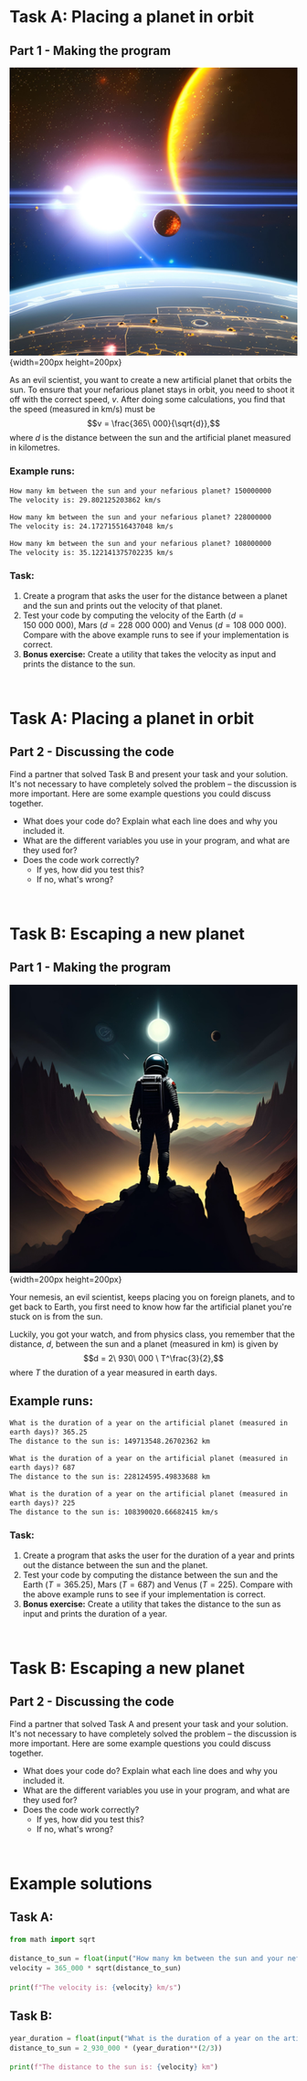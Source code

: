 # Task A: Placing a planet in orbit

## Part 1 - Making the program

![](images/planet_square.jpg){width=200px height=200px}

As an evil scientist, you want to create a new artificial planet that orbits the sun. To ensure that your nefarious planet stays in orbit, you need to shoot it off with the correct speed, $v$. After doing some calculations, you find that the speed (measured in km/s) must be 
$$v = \frac{365\ 000}{\sqrt{d}},$$
where $d$ is the distance between the sun and the artificial planet measured in kilometres. 

### Example runs:

```raw
How many km between the sun and your nefarious planet? 150000000
The velocity is: 29.802125203862 km/s
```

```raw
How many km between the sun and your nefarious planet? 228000000
The velocity is: 24.172715516437048 km/s
```

```raw
How many km between the sun and your nefarious planet? 108000000
The velocity is: 35.122141375702235 km/s
```

### Task:

1. Create a program that asks the user for the distance between a planet and the sun and prints out the velocity of that planet.
2. Test your code by computing the velocity of the Earth ($d=150\ 000\ 000$), Mars ($d=228\ 000\ 000$) and Venus ($d=108\ 000\ 000$). Compare with the above example runs to see if your implementation is correct.
3. **Bonus exercise:** Create a utility that takes the velocity as input and prints the distance to the sun.

<div style="page-break-after: always; visibility: hidden">
```{=openxml}
<w:p>
  <w:r>
    <w:br w:type="page"/>
  </w:r>
</w:p>
```
</div>

# Task A: Placing a planet in orbit

## Part 2 - Discussing the code

Find a partner that solved Task B and present your task and your solution. It's not necessary to have completely solved the problem – the discussion is more important. Here are some example questions you could discuss together.

 * What does your code do? Explain what each line does and why you included it.
 * What are the different variables you use in your program, and what are they used for?
 * Does the code work correctly?
   - If yes, how did you test this?
   - If no, what's wrong?

<div style="page-break-after: always; visibility: hidden">
```{=openxml}
<w:p>
  <w:r>
    <w:br w:type="page"/>
  </w:r>
</w:p>
```
</div>

# Task B: Escaping a new planet

## Part 1 - Making the program

![](images/astronaut_square.jpg){width=200px height=200px}


Your nemesis, an evil scientist, keeps placing you on foreign planets, and to get back to Earth, you first need to know how far the artificial planet you're stuck on is from the sun.

Luckily, you got your watch, and from physics class, you remember that the distance, $d$, between the sun and a planet (measured in km) is given by
$$d = 2\ 930\ 000 \ T^\frac{3}{2},$$
where $T$ the duration of a year measured in earth days. 

## Example runs:

```raw
What is the duration of a year on the artificial planet (measured in earth days)? 365.25
The distance to the sun is: 149713548.26702362 km
```

```raw
What is the duration of a year on the artificial planet (measured in earth days)? 687
The distance to the sun is: 228124595.49833688 km
```

```raw
What is the duration of a year on the artificial planet (measured in earth days)? 225
The distance to the sun is: 108390020.66682415 km/s
```

### Task:

1. Create a program that asks the user for the duration of a year and prints out the distance between the sun and the planet.
2. Test your code by computing the distance between the sun and the Earth ($T=365.25$), Mars ($T=687$) and Venus ($T=225$). Compare with the above example runs to see if your implementation is correct.
3. **Bonus exercise:** Create a utility that takes the distance to the sun as input and prints the duration of a year.

<div style="page-break-after: always; visibility: hidden">
```{=openxml}
<w:p>
  <w:r>
    <w:br w:type="page"/>
  </w:r>
</w:p>
```
</div>

# Task B: Escaping a new planet

## Part 2 - Discussing the code

Find a partner that solved Task A and present your task and your solution. It's not necessary to have completely solved the problem – the discussion is more important. Here are some example questions you could discuss together.

 * What does your code do? Explain what each line does and why you included it.
 * What are the different variables you use in your program, and what are they used for?
 * Does the code work correctly?
   - If yes, how did you test this?
   - If no, what's wrong?

<div style="page-break-after: always; visibility: hidden">
```{=openxml}
<w:p>
  <w:r>
    <w:br w:type="page"/>
  </w:r>
</w:p>
```
</div>

# Example solutions

## Task A:

```python
from math import sqrt

distance_to_sun = float(input("How many km between the sun and your nefarious planet? "))
velocity = 365_000 * sqrt(distance_to_sun)

print(f"The velocity is: {velocity} km/s")
```

## Task B:

```python
year_duration = float(input("What is the duration of a year on the artificial planet (measured in earth days)? "))
distance_to_sun = 2_930_000 * (year_duration**(2/3))

print(f"The distance to the sun is: {velocity} km")
```